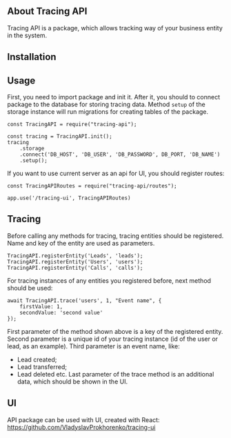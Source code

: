 ## About Tracing API

Tracing API is a package, which allows tracking way of your business entity in the system.

## Installation

## Usage
First, you need to import package and init it. After it, you should to connect package to the database
for storing tracing data. Method `setup` of the storage instance will run migrations for creating tables of the package.
```
const TracingAPI = require("tracing-api");

const tracing = TracingAPI.init();
tracing
    .storage
    .connect('DB_HOST', 'DB_USER', 'DB_PASSWORD', DB_PORT, 'DB_NAME')
    .setup();
```

If you want to use current server as an api for UI, you should register routes:
```
const TracingAPIRoutes = require("tracing-api/routes");

app.use('/tracing-ui', TracingAPIRoutes)
```

## Tracing
Before calling any methods for tracing, tracing entities should be registered. Name and key of the entity are used as
parameters.
```
TracingAPI.registerEntity('Leads', 'leads');
TracingAPI.registerEntity('Users', 'users');
TracingAPI.registerEntity('Calls', 'calls');
```

For tracing instances of any entities you registered before, next method should be used:
```
await TracingAPI.trace('users', 1, "Event name", {
    firstValue: 1,
    secondValue: 'second value'
});
```
First parameter of the method shown above is a key of the registered entity. Second parameter is a unique id of your
tracing instance (id of the user or lead, as an example). Third parameter is an event name, like:
- Lead created;
- Lead transferred;
- Lead deleted etc.
Last parameter of the trace method is an additional data, which should be shown in the UI.

## UI
API package can be used with UI, created with React: https://github.com/VladyslavProkhorenko/tracing-ui
